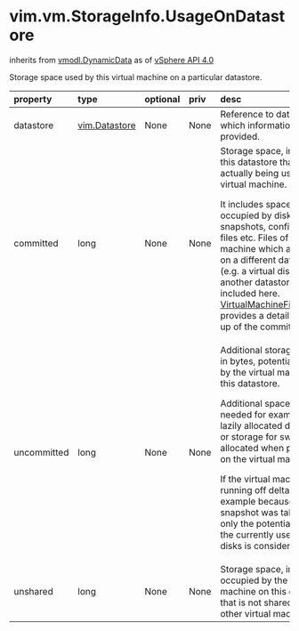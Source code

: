 vim.vm.StorageInfo.UsageOnDatastore
===================================
inherits from [vmodl.DynamicData](docs/vmodl.DynamicData.md)
as of [vSphere API 4.0](vim.version.md#vim.version.version5)


Storage space used by this virtual machine on a particular datastore.

| property | type | optional | priv | desc |
|:---------|:-----|:---------|:-----|:-----|
| datastore | [vim.Datastore](vim.Datastore.md "vim.Datastore") | None | None | Reference to datastore for which information is being provided. |
| committed | long | None | None | Storage space, in bytes, on this datastore that is actually being used by   the virtual machine.   <p>   It includes space actually occupied by disks, logs, snapshots,   configuration files etc. Files of the virtual machine which are present   on a different datastore (e.g. a virtual disk on another datastore) are not   included here. <a href="vim.vm.FileLayoutEx.md">VirtualMachineFileLayoutEx</a> provides a detailed   break-up of the committed space. |
| uncommitted | long | None | None | Additional storage space, in bytes, potentially used by the virtual machine   on this datastore.   <p>   Additional space may be needed for example when lazily allocated disks grow,   or storage for swap is allocated when powering on the virtual machine.   <p>   If the virtual machine is running off delta disks (for example because   a snapshot was taken), then only the potential growth of the currently   used delta-disks is considered. |
| unshared | long | None | None | Storage space, in bytes, occupied by the virtual machine on this datastore   that is not shared with any other virtual machine. |


